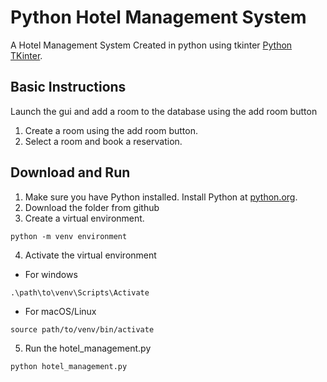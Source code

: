 # Python Hotel Management System

A Hotel Management System Created in python using tkinter [Python TKinter]([https://www.pygame.org/docs/](https://docs.python.org/3/library/tk.html)).

## Basic Instructions

Launch the gui and add a room to the database using the add room button 
1. Create a room using the add room button.
2. Select a room and book a reservation.

## Download and Run

1. Make sure you have Python installed. Install Python at [python.org](https://www.python.org/downloads/).
2. Download the folder from github
3. Create a virtual environment.

```
python -m venv environment
```

4. Activate the virtual environment

- For windows

```
.\path\to\venv\Scripts\Activate
```

- For macOS/Linux

```
source path/to/venv/bin/activate
```

5. Run the hotel_management.py

```
python hotel_management.py
```

